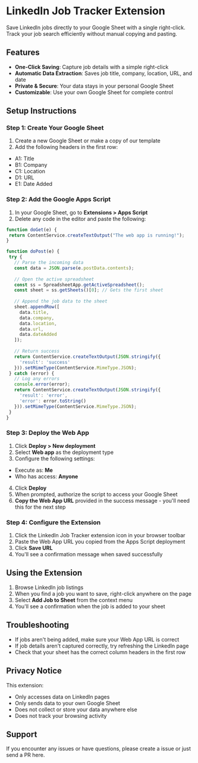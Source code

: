 # LinkedIn Job Tracker Extension

Save LinkedIn jobs directly to your Google Sheet with a single right-click. Track your job search efficiently without manual copying and pasting.

## Features

- **One-Click Saving**: Capture job details with a simple right-click
- **Automatic Data Extraction**: Saves job title, company, location, URL, and date
- **Private & Secure**: Your data stays in your personal Google Sheet
- **Customizable**: Use your own Google Sheet for complete control

## Setup Instructions

### Step 1: Create Your Google Sheet

1. Create a new Google Sheet or make a copy of our template
2. Add the following headers in the first row:
  - A1: Title
  - B1: Company
  - C1: Location
  - D1: URL
  - E1: Date Added

### Step 2: Add the Google Apps Script

1. In your Google Sheet, go to **Extensions > Apps Script**
2. Delete any code in the editor and paste the following:

```javascript
function doGet(e) {
 return ContentService.createTextOutput("The web app is running!");
}

function doPost(e) {
 try {
   // Parse the incoming data
   const data = JSON.parse(e.postData.contents);
   
   // Open the active spreadsheet
   const ss = SpreadsheetApp.getActiveSpreadsheet();
   const sheet = ss.getSheets()[0]; // Gets the first sheet
   
   // Append the job data to the sheet
   sheet.appendRow([
     data.title,
     data.company,
     data.location,
     data.url,
     data.dateAdded
   ]);
   
   // Return success
   return ContentService.createTextOutput(JSON.stringify({
     'result': 'success'
   })).setMimeType(ContentService.MimeType.JSON);
 } catch (error) {
   // Log any errors
   console.error(error);
   return ContentService.createTextOutput(JSON.stringify({
     'result': 'error',
     'error': error.toString()
   })).setMimeType(ContentService.MimeType.JSON);
 }
}
```

### Step 3: Deploy the Web App

1. Click **Deploy > New deployment**
2. Select **Web app** as the deployment type
3. Configure the following settings:
  * Execute as: **Me**
  * Who has access: **Anyone**
4. Click **Deploy**
5. When prompted, authorize the script to access your Google Sheet
6. **Copy the Web App URL** provided in the success message - you'll need this for the next step

### Step 4: Configure the Extension

1. Click the LinkedIn Job Tracker extension icon in your browser toolbar
2. Paste the Web App URL you copied from the Apps Script deployment
3. Click **Save URL**
4. You'll see a confirmation message when saved successfully

## Using the Extension

1. Browse LinkedIn job listings
2. When you find a job you want to save, right-click anywhere on the page
3. Select **Add Job to Sheet** from the context menu
4. You'll see a confirmation when the job is added to your sheet

## Troubleshooting

* If jobs aren't being added, make sure your Web App URL is correct
* If job details aren't captured correctly, try refreshing the LinkedIn page
* Check that your sheet has the correct column headers in the first row

## Privacy Notice

This extension:
* Only accesses data on LinkedIn pages
* Only sends data to your own Google Sheet
* Does not collect or store your data anywhere else
* Does not track your browsing activity

## Support

If you encounter any issues or have questions, please create a issue or just send a PR here.
